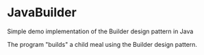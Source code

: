 # JavaBuilder
Simple demo implementation of the Builder design pattern in Java

The program "builds" a child meal using the Builder design pattern.
